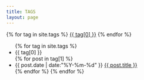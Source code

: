```yaml
---
title: TAGS
layout: page
---
```


<div id='tag_cloud'>
{% for tag in site.tags %}
<a class="post-tag" href="#{{ tag[0] }}" title="{{ tag[0] }}" rel="{{ tag[1].size }}">{{ tag[0]   }}</a>
{% endfor %}
</div>

<ul class="listing">
{% for tag in site.tags %}
  <li class="listing-seperator-tag" id="{{ tag[0] }}">{{ tag[0] }}</li>
{% for post in tag[1] %}
  <li class="listing-item">
  <time datetime="{{ post.date | date:"%Y-%m-%d" }}">{{ post.date | date:"%Y-%m-%d" }}</time>
  <a href="{{ site.url }}{{ post.url }}" title="{{ post.title }}">{{ post.title }}</a>
  </li>
{% endfor %}
{% endfor %}
</ul>

<script src="/media/js/jquery.tagcloud.js" type="text/javascript" charset="utf-8"></script> 
<script language="javascript">
$.fn.tagcloud.defaults = {
    size: {start: 1, end: 1, unit: 'em'},
      // color: {start: '#f8e0e6', end: '#ff3333'}
};

$(function () {
    $('#tag_cloud a').tagcloud();
});
</script>
